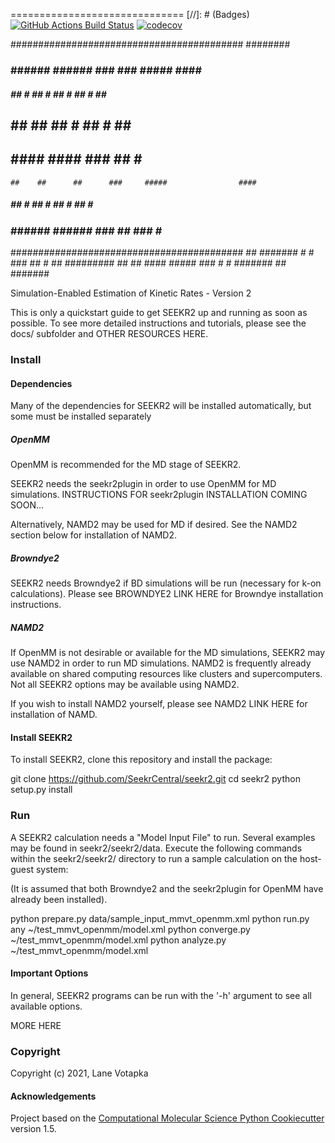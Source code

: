 ==============================
[//]: # (Badges)
[![GitHub Actions Build Status](https://github.com/REPLACE_WITH_OWNER_ACCOUNT/seekr2/workflows/CI/badge.svg)](https://github.com/REPLACE_WITH_OWNER_ACCOUNT/seekr2/actions?query=workflow%3ACI)
[![codecov](https://codecov.io/gh/REPLACE_WITH_OWNER_ACCOUNT/seekr2/branch/master/graph/badge.svg)](https://codecov.io/gh/REPLACE_WITH_OWNER_ACCOUNT/seekr2/branch/master)

##########################################      ########
   ###   ######  ######  ### ###  #####      ####      ####
  #####   ##  #   ##  #   ##  #    ##  #    ##           ###
  ##      ##      ##      ## #     ##  #     ##           ##
   ##     ####    ####    ###      ##  #                 ###
    ##    ##      ##      ###     #####                ####
  #####   ##  #   ##  #   ## #     ##  #            ###
   ###   ######  ######  ###  ##  ###  #         ## 
##########################################    ##
         #######   #  #      ###           ##            #
       ##       #########       ##       ##  ####    #####
         ###      #  #   #######        ##       #######

Simulation-Enabled Estimation of Kinetic Rates - Version 2

This is only a quickstart guide to get SEEKR2 up and running as soon as
possible. To see more detailed instructions and tutorials, please see the
docs/ subfolder and OTHER RESOURCES HERE.

### Install

#### Dependencies
Many of the dependencies for SEEKR2 will be installed automatically, but
some must be installed separately

##### OpenMM

OpenMM is recommended for the MD stage of SEEKR2.

SEEKR2 needs the seekr2plugin in order to use OpenMM for MD simulations. 
INSTRUCTIONS FOR seekr2plugin INSTALLATION COMING SOON...

Alternatively, NAMD2 may be used for MD if desired. See the NAMD2 section
below for installation of NAMD2.

##### Browndye2

SEEKR2 needs Browndye2 if BD simulations will be run (necessary for k-on
calculations). Please see BROWNDYE2 LINK HERE for Browndye installation
instructions.

##### NAMD2

If OpenMM is not desirable or available for the MD simulations, SEEKR2 may 
use NAMD2 in order to run MD simulations. NAMD2 is frequently already 
available on shared computing resources like clusters and supercomputers.
Not all SEEKR2 options may be available using NAMD2.

If you wish to install NAMD2 yourself, please see NAMD2 LINK HERE for 
installation of NAMD.

#### Install SEEKR2
To install SEEKR2, clone this repository and install the package:

git clone https://github.com/SeekrCentral/seekr2.git
cd seekr2
python setup.py install

### Run

A SEEKR2 calculation needs a "Model Input File" to run. Several examples may
be found in seekr2/seekr2/data. Execute the following commands within the 
seekr2/seekr2/ directory to run a sample calculation on the host-guest system:

(It is assumed that both Browndye2 and the seekr2plugin for OpenMM have
already been installed).

python prepare.py data/sample_input_mmvt_openmm.xml
python run.py any ~/test_mmvt_openmm/model.xml
python converge.py ~/test_mmvt_openmm/model.xml
python analyze.py ~/test_mmvt_openmm/model.xml

#### Important Options

In general, SEEKR2 programs can be run with the '-h' argument to see all
available options.

MORE HERE

### Copyright

Copyright (c) 2021, Lane Votapka


#### Acknowledgements
 
Project based on the 
[Computational Molecular Science Python Cookiecutter](https://github.com/molssi/cookiecutter-cms) version 1.5.
